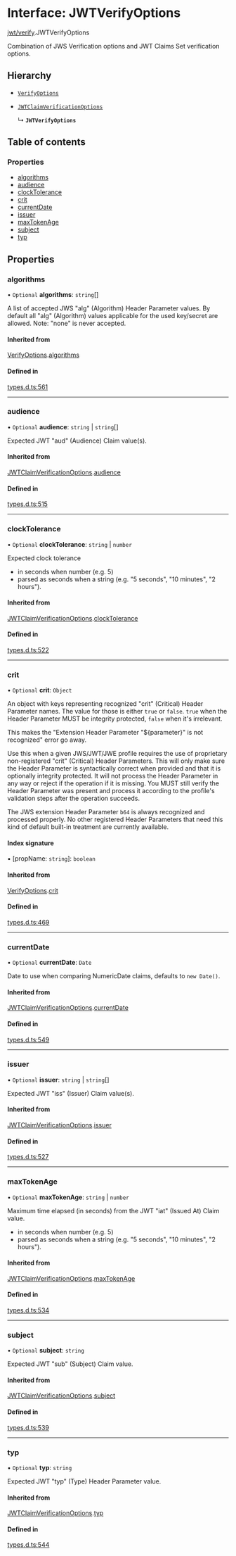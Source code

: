 # Interface: JWTVerifyOptions

[jwt/verify](../modules/jwt_verify.md).JWTVerifyOptions

Combination of JWS Verification options and JWT Claims Set verification options.

## Hierarchy

- [`VerifyOptions`](types.VerifyOptions.md)

- [`JWTClaimVerificationOptions`](types.JWTClaimVerificationOptions.md)

  ↳ **`JWTVerifyOptions`**

## Table of contents

### Properties

- [algorithms](jwt_verify.JWTVerifyOptions.md#algorithms)
- [audience](jwt_verify.JWTVerifyOptions.md#audience)
- [clockTolerance](jwt_verify.JWTVerifyOptions.md#clocktolerance)
- [crit](jwt_verify.JWTVerifyOptions.md#crit)
- [currentDate](jwt_verify.JWTVerifyOptions.md#currentdate)
- [issuer](jwt_verify.JWTVerifyOptions.md#issuer)
- [maxTokenAge](jwt_verify.JWTVerifyOptions.md#maxtokenage)
- [subject](jwt_verify.JWTVerifyOptions.md#subject)
- [typ](jwt_verify.JWTVerifyOptions.md#typ)

## Properties

### algorithms

• `Optional` **algorithms**: `string`[]

A list of accepted JWS "alg" (Algorithm) Header Parameter values.
By default all "alg" (Algorithm) values applicable for the used
key/secret are allowed. Note: "none" is never accepted.

#### Inherited from

[VerifyOptions](types.VerifyOptions.md).[algorithms](types.VerifyOptions.md#algorithms)

#### Defined in

[types.d.ts:561](https://github.com/panva/jose/blob/v3.19.0/src/types.d.ts#L561)

___

### audience

• `Optional` **audience**: `string` \| `string`[]

Expected JWT "aud" (Audience) Claim value(s).

#### Inherited from

[JWTClaimVerificationOptions](types.JWTClaimVerificationOptions.md).[audience](types.JWTClaimVerificationOptions.md#audience)

#### Defined in

[types.d.ts:515](https://github.com/panva/jose/blob/v3.19.0/src/types.d.ts#L515)

___

### clockTolerance

• `Optional` **clockTolerance**: `string` \| `number`

Expected clock tolerance
- in seconds when number (e.g. 5)
- parsed as seconds when a string (e.g. "5 seconds", "10 minutes", "2 hours").

#### Inherited from

[JWTClaimVerificationOptions](types.JWTClaimVerificationOptions.md).[clockTolerance](types.JWTClaimVerificationOptions.md#clocktolerance)

#### Defined in

[types.d.ts:522](https://github.com/panva/jose/blob/v3.19.0/src/types.d.ts#L522)

___

### crit

• `Optional` **crit**: `Object`

An object with keys representing recognized "crit" (Critical) Header Parameter
names. The value for those is either `true` or `false`. `true` when the
Header Parameter MUST be integrity protected, `false` when it's irrelevant.

This makes the "Extension Header Parameter "${parameter}" is not recognized"
error go away.

Use this when a given JWS/JWT/JWE profile requires the use of proprietary
non-registered "crit" (Critical) Header Parameters. This will only make sure
the Header Parameter is syntactically correct when provided and that it is
optionally integrity protected. It will not process the Header Parameter in
any way or reject if the operation if it is missing. You MUST still
verify the Header Parameter was present and process it according to the
profile's validation steps after the operation succeeds.

The JWS extension Header Parameter `b64` is always recognized and processed
properly. No other registered Header Parameters that need this kind of
default built-in treatment are currently available.

#### Index signature

▪ [propName: `string`]: `boolean`

#### Inherited from

[VerifyOptions](types.VerifyOptions.md).[crit](types.VerifyOptions.md#crit)

#### Defined in

[types.d.ts:469](https://github.com/panva/jose/blob/v3.19.0/src/types.d.ts#L469)

___

### currentDate

• `Optional` **currentDate**: `Date`

Date to use when comparing NumericDate claims, defaults to `new Date()`.

#### Inherited from

[JWTClaimVerificationOptions](types.JWTClaimVerificationOptions.md).[currentDate](types.JWTClaimVerificationOptions.md#currentdate)

#### Defined in

[types.d.ts:549](https://github.com/panva/jose/blob/v3.19.0/src/types.d.ts#L549)

___

### issuer

• `Optional` **issuer**: `string` \| `string`[]

Expected JWT "iss" (Issuer) Claim value(s).

#### Inherited from

[JWTClaimVerificationOptions](types.JWTClaimVerificationOptions.md).[issuer](types.JWTClaimVerificationOptions.md#issuer)

#### Defined in

[types.d.ts:527](https://github.com/panva/jose/blob/v3.19.0/src/types.d.ts#L527)

___

### maxTokenAge

• `Optional` **maxTokenAge**: `string` \| `number`

Maximum time elapsed (in seconds) from the JWT "iat" (Issued At) Claim value.
- in seconds when number (e.g. 5)
- parsed as seconds when a string (e.g. "5 seconds", "10 minutes", "2 hours").

#### Inherited from

[JWTClaimVerificationOptions](types.JWTClaimVerificationOptions.md).[maxTokenAge](types.JWTClaimVerificationOptions.md#maxtokenage)

#### Defined in

[types.d.ts:534](https://github.com/panva/jose/blob/v3.19.0/src/types.d.ts#L534)

___

### subject

• `Optional` **subject**: `string`

Expected JWT "sub" (Subject) Claim value.

#### Inherited from

[JWTClaimVerificationOptions](types.JWTClaimVerificationOptions.md).[subject](types.JWTClaimVerificationOptions.md#subject)

#### Defined in

[types.d.ts:539](https://github.com/panva/jose/blob/v3.19.0/src/types.d.ts#L539)

___

### typ

• `Optional` **typ**: `string`

Expected JWT "typ" (Type) Header Parameter value.

#### Inherited from

[JWTClaimVerificationOptions](types.JWTClaimVerificationOptions.md).[typ](types.JWTClaimVerificationOptions.md#typ)

#### Defined in

[types.d.ts:544](https://github.com/panva/jose/blob/v3.19.0/src/types.d.ts#L544)

